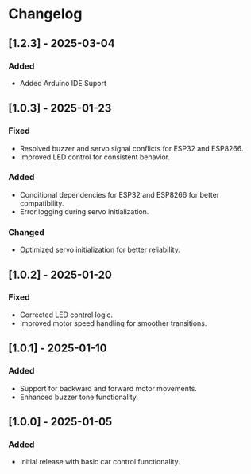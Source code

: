 # Changelog

## [1.2.3] - 2025-03-04
### Added
- Added Arduino IDE Suport

## [1.0.3] - 2025-01-23
### Fixed
- Resolved buzzer and servo signal conflicts for ESP32 and ESP8266.
- Improved LED control for consistent behavior.

### Added
- Conditional dependencies for ESP32 and ESP8266 for better compatibility.
- Error logging during servo initialization.

### Changed
- Optimized servo initialization for better reliability.

## [1.0.2] - 2025-01-20
### Fixed
- Corrected LED control logic.
- Improved motor speed handling for smoother transitions.

## [1.0.1] - 2025-01-10
### Added
- Support for backward and forward motor movements.
- Enhanced buzzer tone functionality.

## [1.0.0] - 2025-01-05
### Added
- Initial release with basic car control functionality.
